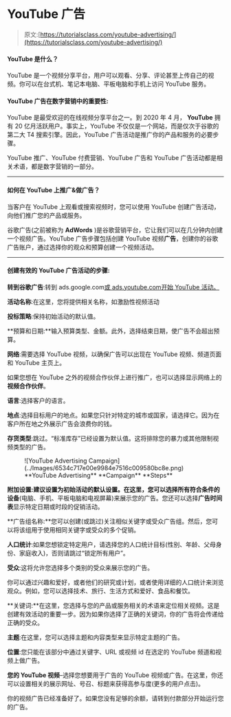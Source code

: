 # YouTube 广告

> 原文:[https://tutorialsclass.com/youtube-advertising/](https://tutorialsclass.com/youtube-advertising/)

#### YouTube 是什么？

YouTube 是一个视频分享平台，用户可以观看、分享、评论甚至上传自己的视频。你可以在台式机、笔记本电脑、平板电脑和手机上访问 YouTube 服务。

#### YouTube 广告在数字营销中的重要性:

YouTube 是最受欢迎的在线视频分享平台之一。到 2020 年 4 月， **YouTube** 拥有 20 亿月活跃用户。事实上，YouTube 不仅仅是一个网站，而是仅次于谷歌的第二大 T4 搜索引擎。因此，YouTube 广告活动是推广你的产品和服务的必要步骤。

YouTube 推广、YouTube 付费营销、YouTube 广告和 YouTube 广告活动都是相关术语，都是数字营销的一部分。

* * *

#### 如何在 YouTube 上推广&做广告？

当客户在 YouTube 上观看或搜索视频时，您可以使用 YouTube 创建广告活动，向他们推广您的产品或服务。

谷歌广告(之前被称为 **AdWords** )是谷歌营销平台，它让我们可以在几分钟内创建一个视频广告。YouTube 广告步骤包括创建 YouTube 视频**广告**，创建你的谷歌广告账户，通过选择你的观众和预算创建一个视频活动。

* * *

#### 创建有效的 YouTube 广告活动的步骤:

**转到谷歌广告**:转到 ads.google.com[或 ads.youtube.com](https://ads.google.com)[开始 YouTube 活动。](https://ads.youtube.com)

**活动名称**:在这里，您将提供相关名称，如激励性视频活动

**投标策略**:保持初始活动的默认值。

**预算和日期:**输入预算类型、金额。此外，选择结束日期，使广告不会超出预算。

**网络**:需要选择 YouTube 视频，以确保广告可以出现在 YouTube 视频、频道页面和 YouTube 主页上。

如果您想在 YouTube 之外的视频合作伙伴上进行推广，也可以选择显示网络上的**视频合作伙伴**。

**语言**:选择客户的语言。

**地点**:选择目标用户的地点。如果您只针对特定的城市或国家，请选择它。因为在客户所在地之外展示广告会浪费你的钱。

**存货类型**:跳过。“标准库存”已经设置为默认值。这将排除您的暴力或其他限制视频类型的广告。

<figure class="wp-block-image size-full border">![YouTube Advertising Campaign](../Images/6534c717e00e9984e7516c009580bc8e.png)

<figcaption>**YouTube Advertising** **Campaign** **Steps**</figcaption>

</figure>

**附加设置:**建议设置为初始活动的默认设置。在这里，您可以选择所有符合条件的**设备**(电脑、手机、平板电脑和电视屏幕)来展示您的广告。您还可以选择**广告时间表**显示特定日期或时段的促销活动。

**广告组名称:**您可以创建(或跳过)关注相似关键字或受众广告组。然后，您可以将该组用于使用相同关键字或受众的多个促销。

**人口统计**:如果您想锁定特定用户，请选择您的人口统计目标(性别、年龄、父母身份、家庭收入)，否则请跳过“锁定所有用户”。

**受众**:这将允许您选择多个类别的受众来展示您的广告。

你可以通过兴趣和爱好，或者他们的研究或计划，或者使用详细的人口统计来浏览观众。例如，您可以选择技术、旅行、生活方式和爱好、食品和餐饮。

**关键词:**在这里，您选择与您的产品或服务相关的术语来定位相关视频。这是创建有效活动的重要一步。因为如果你选择了正确的关键词，你的广告将会传递给正确的受众。

**主题**:在这里，您可以选择主题和内容类型来显示特定主题的广告。

**位置**:您只能在该部分中通过关键字、URL 或视频 id 在选定的 YouTube 频道和视频上做广告。

**您的 YouTube 视频**–选择您想要用于广告的 YouTube 视频或广告。在这里，你还可以设置相关的展示网址、号召、标题来获得高参与度(更多的用户点击)。

你的视频广告已经准备好了。如果您没有足够的余额，请转到付款部分开始运行您的广告。